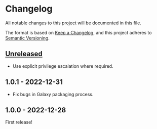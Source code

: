 # Changelog

All notable changes to this project will be documented in this file.

The format is based on [Keep a Changelog](https://keepachangelog.com/en/1.0.0/),
and this project adheres to [Semantic Versioning](https://semver.org/spec/v2.0.0.html).

## [Unreleased]

* Use explicit privilege escalation where required.

## 1.0.1 - 2022-12-31

* Fix bugs in Galaxy packaging process.

## 1.0.0 - 2022-12-28

First release!

[unreleased]: https://github.com/kpfleming/ansible-systemd-networkd/compare/1.0.1...HEAD
[1.0.1]: https://github.com/kpfleming/ansible-systemd-networkd/compare/1.0.1...1.0.0
[1.0.0]: https://github.com/kpfleming/ansible-systemd-networkd/compare/4b825dc642cb6eb9a060e54bf8d69288fbee4904...1.0.0
